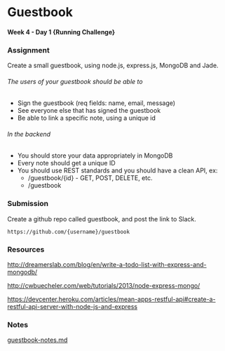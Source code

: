 # Guestbook
#### Week 4 - Day 1 {Running Challenge}

### Assignment
Create a small guestbook, using node.js, express.js, MongoDB and Jade.

###### The users of your guestbook should be able to
  - Sign the guestbook (req fields: name, email, message)
  - See everyone else that has signed the guestbook
  - Be able to link a specific note, using a unique id

###### In the backend
  - You should store your data appropriately in MongoDB
  - Every note should get a unique ID
  - You should use REST standards and you should have a clean API, ex:
    -  /guestbook/{id} - GET, POST, DELETE, etc.
    -  /guestbook

### Submission

Create a github repo called guestbook, and post the link to Slack.

```
https://github.com/{username}/guestbook
```

### Resources
http://dreamerslab.com/blog/en/write-a-todo-list-with-express-and-mongodb/

http://cwbuecheler.com/web/tutorials/2013/node-express-mongo/

https://devcenter.heroku.com/articles/mean-apps-restful-api#create-a-restful-api-server-with-node-js-and-express

### Notes
[guestbook-notes.md](guestbook-notes.md)
